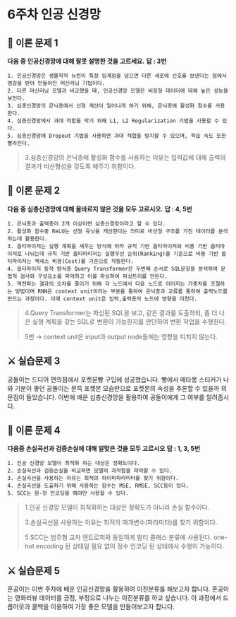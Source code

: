 
# 6주차 인공 신경망
## 📒 이론 문제 1
**다음 중 인공신경망에 대해 잘못 설명한 것을 고르세요.**
**답 : 3번**

	1. 인공신경망은 생물학적 뉴런이 특정 임계점을 넘으면 다른 세포에 신호를 보낸다는 점에서 영감을 받아 만들어진 머신러닝 기법이다.
	2. 다른 머신러닝 모델과 비교했을 때, 인공신경망 모델은 비정형 데이터에 대해 높은 성능을 보인다.
	3. 심층신경망의 은닉층에서 선형 계산이 일어나게 하기 위해, 은닉층에 활성화 함수를 사용한다.
	4. 심층신경망에서 과대 적합을 막기 위해 L1, L2 Regularization 기법을 사용할 수 있다.
	5. 심층신경망에 Dropout 기법을 사용하면 과대 적합을 방지할 수 있으며, 학습 속도 또한 빨라진다.

  > 3.심층신경망의 은닉층에 활성화 함수를 사용하는 이유는 입력값에 대해 출력의 결과가 비선형성을 갖도록 해주기 위함이다.

## 📒 이론 문제 2
**다음 중 심층신경망에 대해 올바르지 않은 것을 모두 고르시오.**
**답 : 4, 5번**

	1. 은닉층과 출력층이 2개 이상이면 심층신경망이라고 할 수 있다.
	2. 활성화 함수중 ReLU는 선형 유닛을 개선한다는 의미로 비선형 구조를 가진 데이터를 분석하는데 활용한다.
	3. 옵티마이저는 실행 계획을 세우는 방식에 따라 규칙 기반 옵티마이저와 비용 기반 옵티마이저로 나뉘는데 규칙 기반 옵티마이저는 실행우선 순위(Ranking)을 기준으로 비용 기반 옵티마이저는 액세스 비용(Cost)를 기준으로 작동한다.
	4. 옵티마이저 동작 방식중 Query Transformer은 두번째 순서로 SQL문장을 분석하여 문법적 검사와 구성요소를 파악하고 이를 파싱하여 파싱트리를 만든다.
	5. 역전파는 결과의 오차를 줄이기 위해 각 노드에서 다음 노드로 이어지는 가중치를 조절하는 방법이며 RNN은 context unit이라는 부분을 통하여 은닉층과 교류를 통하여 출력노드를 만드는 과정이다. 이때 context unit은 입력,출력층의 노드에 영향을 미친다.

> 4.Query Transformer는 파싱된 SQL을 보고, 같은 결과를 도출하되, 좀 더 나은 실행 계획을 갖는 SQL로 변환이 가능한지를 판단하여 변환 작업을 수행한다.
> 
> 5번 → context unit은 input과 output node들에는 영향을 미치지 않는다.

## ⚔ 실습문제 3
공돌이는 드디어 편의점에서 포켓몬빵 구입에 성공했습니다. 빵에서 메타몽 스티커가 나와 기분이 좋던 공돌이는 문뜩 포켓몬 모습만으로 포켓몬의 속성을 추론할 수 있을까 의문점이 들었습니다. 이번에 배운 심층신경망을 활용하여 공돌이에게 그 여부를 알려줍시다.

## 📒 이론 문제 4
**다음중 손실곡선과 검증손실에 대해 알맞은 것을 모두 고르시오**
**답 : 1, 3, 5번**

	1. 인공 신경망 모델이 최적화 하는 대상은 정확도이다.
	2. 손실곡선과 검증손실을 비교하면 모델의 과적합을 파악할 수 있다.
	3. 손실곡선을 사용하는 이유는 최적의 하이퍼파라미터를 찾기 위함이다.
	4. 손실곡선을 도출하기 위해 사용하는 함수는 MSE, RMSE, SCC등이 있다.
	5. SCC는 원-핫 인코딩을 해야만 사용할 수 있다.

> 1.인공 신경망 모델이 최적화하는 대상은 정확도가 아니라 손실 함수이다.
> 
> 3.손실곡선을 사용하는 이유는 최적의 매개변수(파라미터)를 찾기 위함이다.
> 
> 5.SCC는 범주형 교차 엔트로피와 동일하게 멀티 클래스 분류에 사용된다. one-hot encoding 된 상태일 필요 없이 정수 인코딩 된 상태에서 수행이 가능하다.


## ⚔ 실습문제 5
혼공이는 이번 주차에 배운 인공신경망을 활용하여 이진분류를 해보고자 합니다. 혼공이는 영화리뷰 데이터를 긍정, 부정으로 나누는 이진분류를 하고 싶습니다. 이 과정에서 드롭아웃과 콜백을 이용하여 가장 좋은 모델을 만들어보고자 합니다.